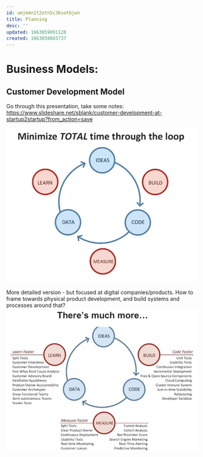 ```yaml
---
id: umjm4n1t2otn5c36sot6jwn
title: Planning
desc: ''
updated: 1663859091120
created: 1663858665737
---
```



# Business Models:

## Customer Development Model
Go through this presentation, take some notes:
    https://www.slideshare.net/sblank/customer-development-at-startup2startup?from_action=save

![Customer Development Model - Development Cycle](/assets/images/2022-09-22-10-02-09.png)

More detailed version - but focused at digital companies/products. How to frame towards physical product development, and build systems and processes around that?
![CDV - Details](/assets/images/2022-09-22-10-03-45.png)

